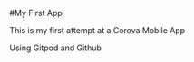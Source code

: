 #My First App
<p>This is my first attempt at a Corova Mobile App</p>
<p>Using Gitpod and Github</p>
